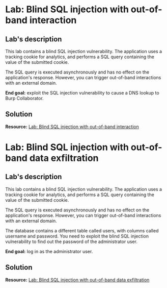 # Lab: Blind SQL injection with out-of-band interaction

## Lab's description

This lab contains a blind SQL injection vulnerability. The application uses a tracking cookie for analytics, and performs a SQL query containing the value of the submitted cookie.

The SQL query is executed asynchronously and has no effect on the application's response. However, you can trigger out-of-band interactions with an external domain.

**End goal:** exploit the SQL injection vulnerability to cause a DNS lookup to Burp Collaborator.

## Solution

**Resource:** [Lab: Blind SQL injection with out-of-band interaction](https://portswigger.net/web-security/learning-paths/sql-injection/sql-injection-exploiting-blind-sql-injection-using-out-of-band-oast-techniques/sql-injection/blind/lab-out-of-band)

# Lab: Blind SQL injection with out-of-band data exfiltration

## Lab's description

This lab contains a blind SQL injection vulnerability. The application uses a tracking cookie for analytics, and performs a SQL query containing the value of the submitted cookie.

The SQL query is executed asynchronously and has no effect on the application's response. However, you can trigger out-of-band interactions with an external domain.

The database contains a different table called users, with columns called username and password. You need to exploit the blind SQL injection vulnerability to find out the password of the administrator user.

**End goal:** log in as the administrator user.

## Solution

**Resource:** [Lab: Blind SQL injection with out-of-band data exfiltration](https://portswigger.net/web-security/learning-paths/sql-injection/sql-injection-exploiting-blind-sql-injection-using-out-of-band-oast-techniques/sql-injection/blind/lab-out-of-band-data-exfiltration)


